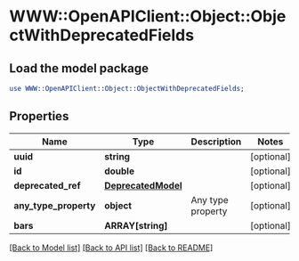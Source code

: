 # WWW::OpenAPIClient::Object::ObjectWithDeprecatedFields

## Load the model package
```perl
use WWW::OpenAPIClient::Object::ObjectWithDeprecatedFields;
```

## Properties
Name | Type | Description | Notes
------------ | ------------- | ------------- | -------------
**uuid** | **string** |  | [optional] 
**id** | **double** |  | [optional] 
**deprecated_ref** | [**DeprecatedModel**](DeprecatedModel.md) |  | [optional] 
**any_type_property** | **object** | Any type property | [optional] 
**bars** | **ARRAY[string]** |  | [optional] 

[[Back to Model list]](../README.md#documentation-for-models) [[Back to API list]](../README.md#documentation-for-api-endpoints) [[Back to README]](../README.md)


